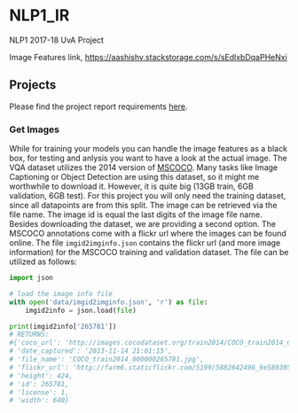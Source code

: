 # NLP1_IR
NLP1 2017-18 UvA Project

Image Features link, https://aashishv.stackstorage.com/s/sEdlxbDqaPHeNxi

## Projects

Please find the project report requirements [here](https://github.com/tdeoskar/NLP1-2017/blob/master/project-reqs.md).


### Get Images
While for training your models you can handle the image features as a black box, for testing and anlysis you want to have a look at the actual image. The VQA dataset utilizes the 2014 version of [MSCOCO](http://cocodataset.org/). Many tasks like Image Captioning or Object Detection are using this dataset, so it might me worthwhile to download it. However, it is quite big (13GB train, 6GB validation, 6GB test). For this project you will only need the training dataset, since all datapoints are from this split. The image can be retrieved via the file name. The image id is equal the last digits of the image file name. 
Besides downloading the dataset, we are providing a second option. The MSCOCO annotations come with a flickr url where the images can be found online. The file `imgid2imginfo.json` contains the flickr url (and more image information) for the MSCOCO training and validation dataset. The file can be utilized as follows:

```python
import json

# load the image info file
with open('data/imgid2imginfo.json', 'r') as file:
    imgid2info = json.load(file)

print(imgid2info['265781'])
# RETURNS:
#{'coco_url': 'http://images.cocodataset.org/train2014/COCO_train2014_000000265781.jpg',
# 'date_captured': '2013-11-14 21:01:15',
# 'file_name': 'COCO_train2014_000000265781.jpg',
# 'flickr_url': 'http://farm6.staticflickr.com/5199/5882642496_9e58939526_z.jpg',
# 'height': 424,
# 'id': 265781,
# 'license': 1,
# 'width': 640}
